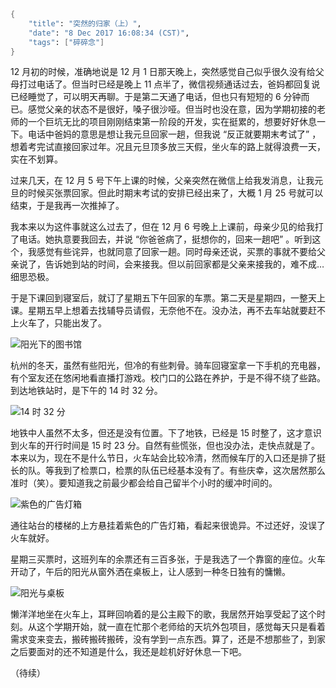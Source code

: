 ```meta
{
    "title": "突然的归家（上）",
    "date": "8 Dec 2017 16:08:34 (CST)",
    "tags": ["碎碎念"]
}
```

12 月初的时候，准确地说是 12 月 1 日那天晚上，突然感觉自己似乎很久没有给父母打过电话了。但当时已经是晚上 11 点半了，微信视频通话过去，爸妈都回复说已经睡觉了，可以明天再聊。于是第二天通了电话，但也只有短短的 6 分钟而已。感觉父亲的状态不是很好，嗓子很沙哑。但当时也没在意，因为学期初接的老师的一个巨坑无比的项目刚刚结束第一阶段的开发，实在挺累的，想要好好休息一下。电话中爸妈的意思是想让我元旦回家一趟，但我说 “反正就要期末考试了” ，想着考完试直接回家过年。况且元旦顶多放三天假，坐火车的路上就得浪费一天，实在不划算。

过来几天，在 12 月 5 号下午上课的时候，父亲突然在微信上给我发消息，让我元旦的时候买张票回家。但此时期末考试的安排已经出来了，大概 1 月 25 号就可以结束，于是我再一次推掉了。

我本来以为这件事就这么过去了，但在 12 月 6 号晚上上课前，母亲少见的给我打了电话。她执意要我回去，并说 “你爸爸病了，挺想你的，回来一趟吧” 。听到这个，我感觉有些诧异，也就同意了回家一趟。同时母亲还说，买票的事就不要给父亲说了，告诉她到站的时间，会来接我。但以前回家都是父亲来接我的，难不成…细思恐极。

于是下课回到寝室后，就订了星期五下午回家的车票。第二天是星期四，一整天上课。星期五早上想着去找辅导员请假，无奈他不在。没办法，再不去车站就要赶不上火车了，只能出发了。

![阳光下的图书馆](https://rocka.me/static/img/IMG_20171208_140926.jpg)

杭州的冬天，虽然有些阳光，但冷的有些刺骨。骑车回寝室拿一下手机的充电器，有个室友还在悠闲地看直播打游戏。校门口的公路在养护，于是不得不绕了些路。到达地铁站时，是下午的 14 时 32 分。

![14 时 32 分](https://rocka.me/static/img/IMG_20171208_143217.jpg)

地铁中人虽然不太多，但还是没有位置。下了地铁，已经是 15 时整了，这才意识到火车的开行时间是 15 时 23 分。自然有些慌张，但也没办法，走快点就是了。
本来以为，现在不是什么节日，火车站会比较冷清，然而候车厅的入口还是排了挺长的队。等我到了检票口，检票的队伍已经基本没有了。有些庆幸，这次居然那么准时（笑）。要知道我之前最少都会给自己留半个小时的缓冲时间的。

![紫色的广告灯箱](https://rocka.me/static/img/IMG_20171208_151336.jpg)

通往站台的楼梯的上方悬挂着紫色的广告灯箱，看起来很诡异。不过还好，没误了火车就好。

星期三买票时，这班列车的余票还有三百多张，于是我选了一个靠窗的座位。火车开动了，午后的阳光从窗外洒在桌板上，让人感到一种冬日独有的慵懒。

![阳光与桌板](https://rocka.me/static/img/IMG_20171208_152406.jpg)

懒洋洋地坐在火车上，耳畔回响着的是公主殿下的歌，我居然开始享受起了这个时刻。从这个学期开始，就一直在忙那个老师给的天坑外包项目，感觉每天只是看着需求变来变去，搬砖搬砖搬砖，没有学到一点东西。算了，还是不想那些了，到家之后要面对的还不知道是什么，我还是趁机好好休息一下吧。

（待续）
